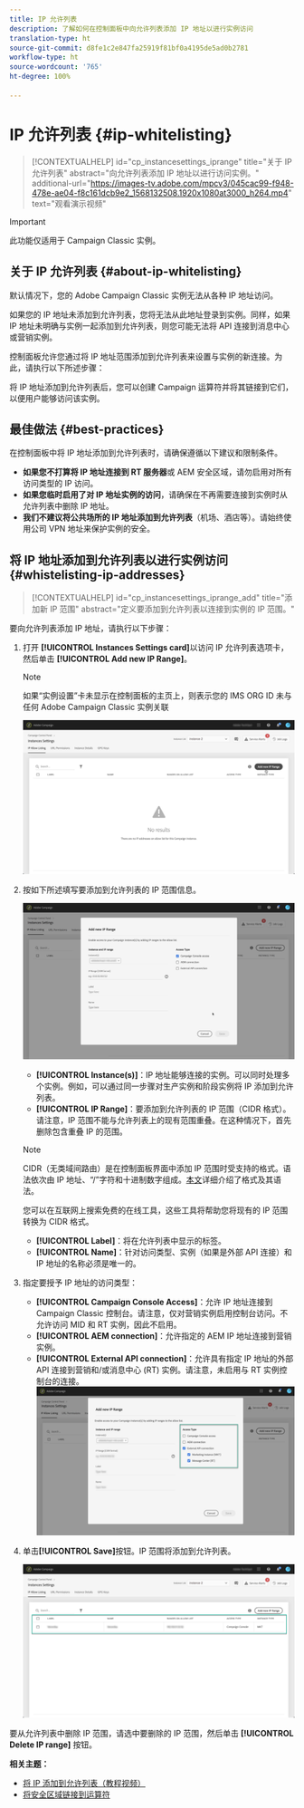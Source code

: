 ```yaml
---
title: IP 允许列表
description: 了解如何在控制面板中向允许列表添加 IP 地址以进行实例访问
translation-type: ht
source-git-commit: d8fe1c2e847fa25919f81bf0a4195de5ad0b2781
workflow-type: ht
source-wordcount: '765'
ht-degree: 100%

---
```



# IP 允许列表 {#ip-whitelisting}

>[!CONTEXTUALHELP]
>id="cp_instancesettings_iprange"
>title="关于 IP 允许列表"
>abstract="向允许列表添加 IP 地址以进行访问实例。"
>additional-url="https://images-tv.adobe.com/mpcv3/045cac99-f948-478e-ae04-f8c161dcb9e2_1568132508.1920x1080at3000_h264.mp4" text="观看演示视频"

>[!IMPORTANT]
>
>此功能仅适用于 Campaign Classic 实例。

## 关于 IP 允许列表 {#about-ip-whitelisting}

默认情况下，您的 Adobe Campaign Classic 实例无法从各种 IP 地址访问。

如果您的 IP 地址未添加到允许列表，您将无法从此地址登录到实例。同样，如果 IP 地址未明确与实例一起添加到允许列表，则您可能无法将 API 连接到消息中心或营销实例。

控制面板允许您通过将 IP 地址范围添加到允许列表来设置与实例的新连接。为此，请执行以下所述步骤：

将 IP 地址添加到允许列表后，您可以创建 Campaign 运算符并将其链接到它们，以便用户能够访问该实例。

## 最佳做法 {#best-practices}

在控制面板中将 IP 地址添加到允许列表时，请确保遵循以下建议和限制条件。

* **如果您不打算将 IP 地址连接到 RT 服务器**&#x200B;或 AEM 安全区域，请勿启用对所有访问类型的 IP 访问。
* **如果您临时启用了对 IP 地址实例的访问**，请确保在不再需要连接到实例时从允许列表中删除 IP 地址。
* **我们不建议将公共场所的 IP 地址添加到允许列表**（机场、酒店等）。请始终使用公司 VPN 地址来保护实例的安全。

## 将 IP 地址添加到允许列表以进行实例访问{#whistelisting-ip-addresses}

>[!CONTEXTUALHELP]
>id="cp_instancesettings_iprange_add"
>title="添加新 IP 范围"
>abstract="定义要添加到允许列表以连接到实例的 IP 范围。"

要向允许列表添加 IP 地址，请执行以下步骤：

1. 打开 **[!UICONTROL Instances Settings card]**&#x200B;以访问 IP 允许列表选项卡，然后单击 **[!UICONTROL Add new IP Range]**。

   >[!NOTE]
   >
   >如果“实例设置”卡未显示在控制面板的主页上，则表示您的 IMS ORG ID 未与任何 Adobe Campaign Classic 实例关联

   ![](assets/ip_whitelist_list1.png)

1. 按如下所述填写要添加到允许列表的 IP 范围信息。

   ![](assets/ip_whitelist_add1.png)

   * **[!UICONTROL Instance(s)]**：IP 地址能够连接的实例。可以同时处理多个实例。例如，可以通过同一步骤对生产实例和阶段实例将 IP 添加到允许列表。
   * **[!UICONTROL IP Range]**：要添加到允许列表的 IP 范围（CIDR 格式）。请注意，IP 范围不能与允许列表上的现有范围重叠。在这种情况下，首先删除包含重叠 IP 的范围。
   >[!NOTE]
   >
   >CIDR（无类域间路由）是在控制面板界面中添加 IP 范围时受支持的格式。语法依次由 IP 地址、“/”字符和十进制数字组成。[本文](https://whatismyipaddress.com/cidr)详细介绍了格式及其语法。
   >
   >您可以在互联网上搜索免费的在线工具，这些工具将帮助您将现有的 IP 范围转换为 CIDR 格式。

   * **[!UICONTROL Label]**：将在允许列表中显示的标签。
   * **[!UICONTROL Name]**：针对访问类型、实例（如果是外部 API 连接）和 IP 地址的名称必须是唯一的。


1. 指定要授予 IP 地址的访问类型：

   * **[!UICONTROL Campaign Console Access]**：允许 IP 地址连接到 Campaign Classic 控制台。请注意，仅对营销实例启用控制台访问。不允许访问 MID 和 RT 实例，因此不启用。
   * **[!UICONTROL AEM connection]**：允许指定的 AEM IP 地址连接到营销实例。
   * **[!UICONTROL External API connection]**：允许具有指定 IP 地址的外部 API 连接到营销和/或消息中心 (RT) 实例。请注意，未启用与 RT 实例控制台的连接。
   ![](assets/ip_whitelist_acesstype.png)

1. 单击&#x200B;**[!UICONTROL Save]**&#x200B;按钮。IP 范围将添加到允许列表。

   ![](assets/ip_whitelist_added.png)

要从允许列表中删除 IP 范围，请选中要删除的 IP 范围，然后单击 **[!UICONTROL Delete IP range]** 按钮。

**相关主题：**
* [将 IP 添加到允许列表（教程视频）](https://docs.adobe.com/content/help/en/campaign-learn/campaign-classic-tutorials/administrating/control-panel-acc/ip-allow-listing.html)
* [将安全区域链接到运算符](https://docs.campaign.adobe.com/doc/AC/en/INS_Additional_configurations_Configuring_Campaign_server.html#Linking_a_security_zone_to_an_operator)
